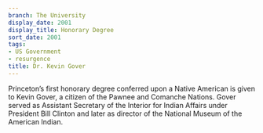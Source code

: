 ```yaml
---
branch: The University
display_date: 2001
display_title: Honorary Degree
sort_date: 2001
tags:
- US Government
- resurgence
title: Dr. Kevin Gover
---
```


Princeton’s first honorary degree conferred upon a Native American is given to Kevin Gover, a citizen of the Pawnee and Comanche Nations. Gover served as Assistant Secretary of the Interior for Indian Affairs under President Bill Clinton and later as director of the National Museum of the American Indian.